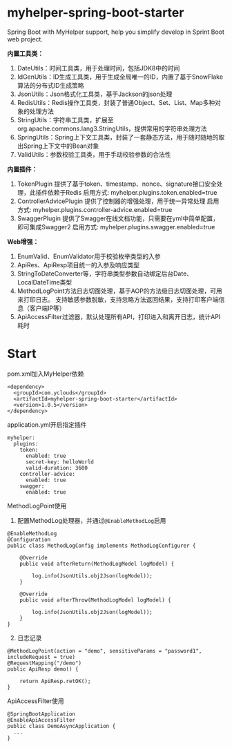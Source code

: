 # myhelper-spring-boot-starter
Spring Boot with MyHelper support, help you simplify develop in Sprint Boot web project.

**内置工具类：**
1. DateUtils：时间工具类，用于处理时间，包括JDK8中的时间
2. IdGenUtils：ID生成工具类，用于生成全局唯一的ID，内置了基于SnowFlake算法的分布式ID生成策略
3. JsonUtils：Json格式化工具类，基于Jackson的json处理
4. RedisUtils：Redis操作工具类，封装了普通Object、Set、List、Map多种对象的处理方法
5. StringUtils：字符串工具类，扩展至org.apache.commons.lang3.StringUtils，提供常用的字符串处理方法
6. SpringUtils：Spring上下文工具类，封装了一套静态方法，用于随时随地的取出Spring上下文中的Bean对象
7. ValidUtils：参数校验工具类，用于手动校验参数的合法性

**内置插件：**
1. TokenPlugin
提供了基于token、timestamp、nonce、signature接口安全处理，此插件依赖于Redis
启用方式: myhelper.plugins.token.enabled=true
2. ControllerAdvicePlugin
提供了控制器的增强处理，用于统一异常处理
启用方式: myhelper.plugins.controller-advice.enabled=true
3. SwaggerPlugin
提供了Swagger在线文档功能，只需要在yml中简单配置，即可集成Swagger2
启用方式: myhelper.plugins.swagger.enabled=true

**Web增强：**
1. EnumValid、EnumValidator用于校验枚举类型的入参
2. ApiRes、ApiResp项目统一的入参及响应类型
3. StringToDateConverter等，字符串类型参数自动绑定后台Date、LocalDateTime类型
4. MethodLogPoint方法日志切面处理，基于AOP的方法级日志切面处理，可用来打印日志。
支持敏感参数脱敏，支持忽略方法返回结果，支持打印客户端信息（客户端IP等）
5. ApiAccessFilter过滤器，默认处理所有API，打印进入和离开日志，统计API耗时

# Start
pom.xml加入MyHelper依赖
```
<dependency>
  <groupId>com.yclouds</groupId>
  <artifactId>myhelper-spring-boot-starter</artifactId>
  <version>1.0.5</version>
</dependency>
```
application.yml开启指定插件
```
myhelper:
  plugins:
    token:
      enabled: true
      secret-key: helloWorld
      valid-duration: 3600
    controller-advice:
      enabled: true
    swagger:
      enabled: true
```
MethodLogPoint使用

1. 配置MethodLog处理器，并通过```@EnableMethodLog```启用
```
@EnableMethodLog
@Configuration
public class MethodLogConfig implements MethodLogConfigurer {

    @Override
    public void afterReturn(MethodLogModel logModel) {

        log.info(JsonUtils.obj2Json(logModel));
    }

    @Override
    public void afterThrow(MethodLogModel logModel) {

        log.info(JsonUtils.obj2Json(logModel));
    }
}
```
2. 日志记录
```
@MethodLogPoint(action = "demo", sensitiveParams = "password1", includeRequest = true)
@RequestMapping("/demo")
public ApiResp demo() {

    return ApiResp.retOK();
}
```
ApiAccessFilter使用
```
@SpringBootApplication
@EnableApiAccessFilter
public class DemoAsyncApplication {
  ...
}
```


